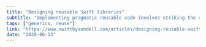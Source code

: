 ```yaml
---
title: "Designing reusable Swift libraries"
subtitle: "Implementing pragmatic reusable code involves striking the right balance between reducing duplication and avoiding unnecessary layers of abstraction. This post from John Sundell aims to help us achieve that balance, showing us how to package generic concepts as libraries with the help of strong types and unit testing."
tags: ["generics, reuse"]
link: "https://www.swiftbysundell.com/articles/designing-reusable-swift-libraries/"
date: "2020-06-13"
---
```

